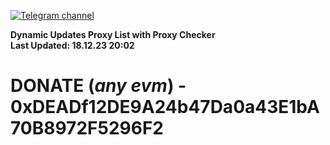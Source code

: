 [![Telegram channel](https://img.shields.io/endpoint?url=https://runkit.io/damiankrawczyk/telegram-badge/branches/master?url=https://t.me/n4z4v0d)](https://t.me/n4z4v0d) 

**Dynamic Updates Proxy List with Proxy Checker**  
**Last Updated: 18.12.23 20:02**

# DONATE (_any evm_) - 0xDEADf12DE9A24b47Da0a43E1bA70B8972F5296F2
